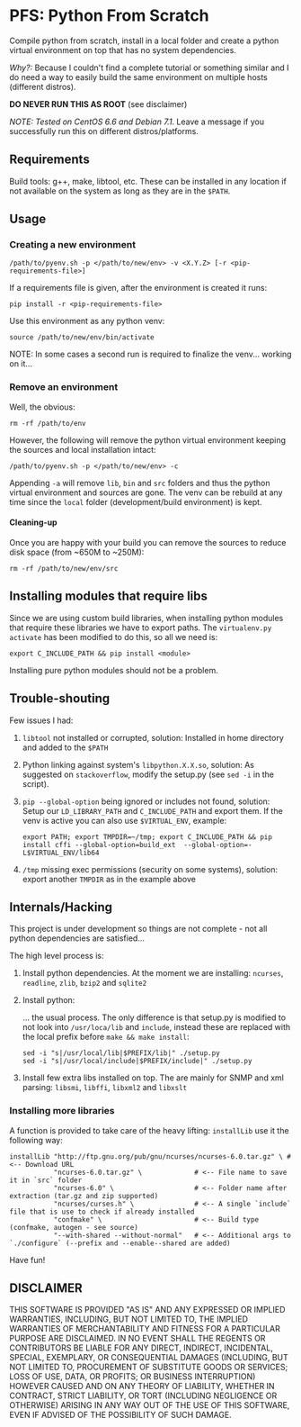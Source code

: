  
# PFS: Python From Scratch #

Compile python from scratch, install in a local folder and create a python virtual
environment on top that has no system dependencies.

_Why?:_ Because I couldn't find a complete tutorial or something similar and I 
do need a way to easily build the same environment on multiple hosts (different 
distros).

**DO NEVER RUN THIS AS ROOT** (see disclaimer)

_NOTE: Tested on CentOS 6.6 and Debian 7.1_. Leave a message if you successfully
run this on different distros/platforms.


## Requirements ##

Build tools: g++, make, libtool, etc. These can be installed in any location if
not available on the system as long as they are in the `$PATH`.

## Usage ##

### Creating a new environment ###

    /path/to/pyenv.sh -p </path/to/new/env> -v <X.Y.Z> [-r <pip-requirements-file>]
    
If a requirements file is given, after the environment is created it runs:

    pip install -r <pip-requirements-file>
    
Use this environment as any python venv:

    source /path/to/new/env/bin/activate
    
NOTE: In some cases a second run is required to finalize the venv... working on
it...
    
### Remove an environment ###

Well, the obvious:

    rm -rf /path/to/env
    
However, the following will remove the  python virtual environment keeping the
sources and local installation intact:

    /path/to/pyenv.sh -p </path/to/new/env> -c
    
Appending `-a` will remove `lib`, `bin` and `src` folders and thus the python
virtual environment and sources are gone. The venv can be rebuild at any time 
since the `local` folder (development/build environment) is kept.

#### Cleaning-up ####

Once you are happy with your build you can remove the sources to reduce disk
space (from ~650M to ~250M):

    rm -rf /path/to/new/env/src


## Installing modules that require libs ##

Since we are using custom build libraries, when installing python modules that 
require these libraries we have to export paths. The `virtualenv.py` `activate`
has been modified to do this, so all we need is:

    export C_INCLUDE_PATH && pip install <module>
    
Installing pure python modules should not be a problem.

## Trouble-shouting ##

Few issues I had:

1.  `libtool` not installed or corrupted, solution: Installed in home directory 
     and added to the `$PATH`
2.  Python linking against system's `libpython.X.X.so`, solution: As suggested 
    on `stackoverflow`, modify the setup.py (see `sed -i` in the script).
3.  `pip --global-option` being ignored or includes not found, solution: Setup 
     our `LD_LIBRARY_PATH` and `C_INCLUDE_PATH` and export them. If the venv is
     active you can also use `$VIRTUAL_ENV`, example:
     
     ```
     export PATH; export TMPDIR=~/tmp; export C_INCLUDE_PATH && pip install cffi --global-option=build_ext  --global-option=-L$VIRTUAL_ENV/lib64
     ```
4.  `/tmp` missing exec permissions (security on some systems), solution: export
    another `TMPDIR` as in the example above
    

## Internals/Hacking ##

This project is under development so things are not complete - not all python
dependencies are satisfied... 

The high level process is:

1.  Install python dependencies. At the moment we are installing: `ncurses`,
    `readline`, `zlib`, `bzip2` and `sqlite2`
    
2.  Install python:
    
    ... the usual process. The only difference is that setup.py is modified to 
    not look into `/usr/loca/lib` and `include`, instead these are replaced with
    the local prefix before `make && make install`:
    
    ```
    sed -i "s|/usr/local/lib|$PREFIX/lib|" ./setup.py
    sed -i "s|/usr/local/include|$PREFIX/include|" ./setup.py
    
    ```
    
3.  Install few extra libs installed on top. The are mainly for SNMP and xml
    parsing: `libsmi`, `libffi`, `libxml2` and `libxslt`
    
### Installing more libraries

A function is provided to take care of the heavy lifting: `installLib` use it
the following way:

    installLib "http://ftp.gnu.org/pub/gnu/ncurses/ncurses-6.0.tar.gz" \ # <-- Download URL
               "ncurses-6.0.tar.gz" \             # <-- File name to save it in `src` folder
               "ncurses-6.0" \                    # <-- Folder name after extraction (tar.gz and zip supported)
               "ncurses/curses.h" \               # <-- A single `include` file that is use to check if already installed
               "confmake" \                       # <-- Build type (confmake, autogen - see source)
               "--with-shared --without-normal"   # <-- Additional args to `./configure` (--prefix and --enable--shared are added)
               
Have fun!

## **DISCLAIMER** ##

THIS SOFTWARE IS PROVIDED "AS IS" AND ANY EXPRESSED OR IMPLIED WARRANTIES, 
INCLUDING, BUT NOT LIMITED TO, THE IMPLIED WARRANTIES OF MERCHANTABILITY AND 
FITNESS FOR A PARTICULAR PURPOSE ARE DISCLAIMED. IN NO EVENT SHALL THE REGENTS 
OR CONTRIBUTORS BE LIABLE FOR ANY DIRECT, INDIRECT, INCIDENTAL, SPECIAL, 
EXEMPLARY, OR CONSEQUENTIAL DAMAGES (INCLUDING, BUT NOT LIMITED TO, PROCUREMENT 
OF SUBSTITUTE GOODS OR SERVICES; LOSS OF USE, DATA, OR PROFITS; OR BUSINESS 
INTERRUPTION) HOWEVER CAUSED AND ON ANY THEORY OF LIABILITY, WHETHER IN 
CONTRACT, STRICT LIABILITY, OR TORT (INCLUDING NEGLIGENCE OR OTHERWISE) ARISING 
IN ANY WAY OUT OF THE USE OF THIS SOFTWARE, EVEN IF ADVISED OF THE POSSIBILITY 
OF SUCH DAMAGE.
    

    
    
